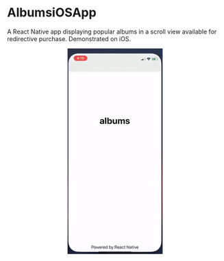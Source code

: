 # AlbumsiOSApp
A React Native app displaying popular albums in a scroll view available for redirective purchase. Demonstrated on iOS.

<p float="left" align="center">
    <img src="/assets/Demo.gif"/>
</p>
